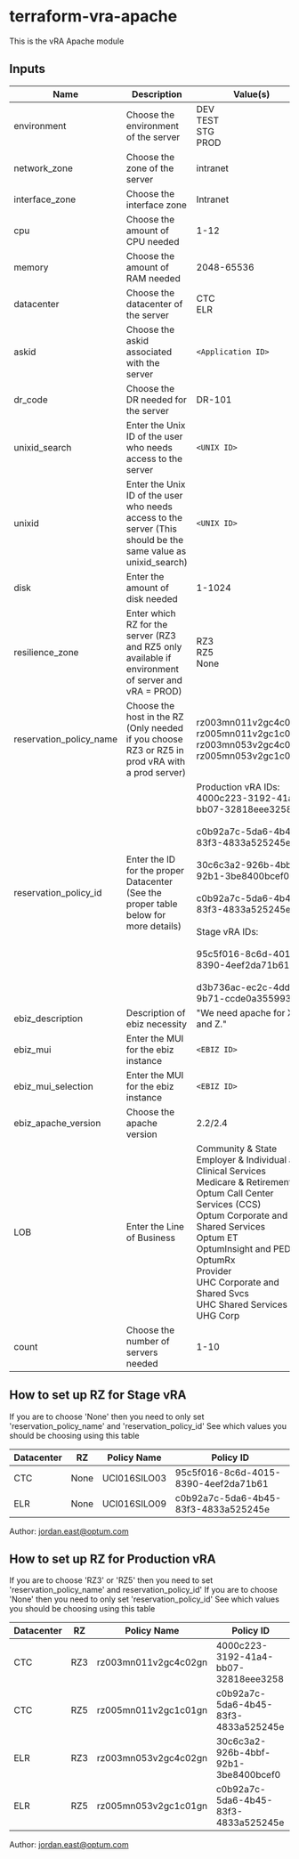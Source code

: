 # terraform-vra-apache

This is the vRA Apache module

## Inputs

| Name | Description | Value(s) | Required |
|------|-------------|--------|----------|
| environment | Choose the environment of the server | DEV<br/>TEST<br/>STG<br/>PROD | Yes |
| network_zone | Choose the zone of the server | intranet | Yes |
| interface_zone | Choose the interface zone | Intranet | Yes |
| cpu | Choose the amount of CPU needed | 1-12 | Yes |
| memory | Choose the amount of RAM needed | 2048-65536 | Yes |
| datacenter | Choose the datacenter of the server | CTC<br/>ELR | Yes |
| askid | Choose the askid associated with the server | `<Application ID>` | Yes |
| dr_code | Choose the DR needed for the server | DR-101 | Yes |
| unixid_search | Enter the Unix ID of the user who needs access to the server | `<UNIX ID>` | Yes |
| unixid | Enter the Unix ID of the user who needs access to the server (This should be the same value as unixid_search) | `<UNIX ID>` | Yes |
| disk | Enter the amount of disk needed | 1-1024 | No |
| resilience_zone | Enter which RZ for the server (RZ3 and RZ5 only available if environment of server and vRA = PROD) | RZ3<br/>RZ5<br/>None | Yes |
| reservation_policy_name | Choose the host in the RZ (Only needed if you choose RZ3 or RZ5 in prod vRA with a prod server) | rz003mn011v2gc4c02gn<br/>rz005mn011v2gc1c01gn<br/>rz003mn053v2gc4c02gn<br/>rz005mn053v2gc1c01gn | No |
| reservation_policy_id | Enter the ID for the proper Datacenter (See the proper table below for more details) | Production vRA IDs: <br/>4000c223-3192-41a4-bb07-32818eee3258<br/><br/>c0b92a7c-5da6-4b45-83f3-4833a525245e<br/><br/>30c6c3a2-926b-4bbf-92b1-3be8400bcef0<br/><br/>c0b92a7c-5da6-4b45-83f3-4833a525245e<br/><br/>Stage vRA IDs:<br/><br/>95c5f016-8c6d-4015-8390-4eef2da71b61<br/><br/>d3b736ac-ec2c-4dd1-9b71-ccde0a355993 | Yes |
| ebiz_description | Description of ebiz necessity | "We need apache for X, Y, and Z." | Yes |
| ebiz_mui | Enter the MUI for the ebiz instance | `<EBIZ ID>` | Yes |
| ebiz_mui_selection | Enter the MUI for the ebiz instance | `<EBIZ ID>` | Yes |
| ebiz_apache_version | Choose the apache version | 2.2/2.4 | Yes |
| LOB | Enter the Line of Business | Community & State<br/>Employer & Individual and Clinical Services<br/>Medicare & Retirement<br/>Optum Call Center Services (CCS)<br/>Optum Corporate and Shared Services<br/>Optum ET<br/>OptumInsight and PEDS<br/>OptumRx<br/>Provider<br/>UHC Corporate and Shared Svcs<br/>UHC Shared Services<br/>UHG Corp | Yes |
| count | Choose the number of servers needed | 1-10 | Yes |

## How to set up RZ for Stage vRA

If you are to choose 'None' then you need to only set 'reservation_policy_name' and 'reservation_policy_id'
See which values you should be choosing using this table

| Datacenter | RZ | Policy Name | Policy ID |
|------------|----|-------------|-----------|
| CTC | None | UCI016SILO03 | 95c5f016-8c6d-4015-8390-4eef2da71b61 |
| ELR | None | UCI016SILO09 | c0b92a7c-5da6-4b45-83f3-4833a525245e |

Author: jordan.east@optum.com

## How to set up RZ for Production vRA


If you are to choose 'RZ3' or 'RZ5' then you need to set 'reservation_policy_name' and reservation_policy_id'
If you are to choose 'None' then you need to only set 'reservation_policy_id'
See which values you should be choosing using this table

| Datacenter | RZ | Policy Name | Policy ID |
|------------|----|-------------|-----------|
| CTC | RZ3 | rz003mn011v2gc4c02gn | 4000c223-3192-41a4-bb07-32818eee3258 |
| CTC | RZ5 | rz005mn011v2gc1c01gn | c0b92a7c-5da6-4b45-83f3-4833a525245e |
| ELR | RZ3 | rz003mn053v2gc4c02gn | 30c6c3a2-926b-4bbf-92b1-3be8400bcef0 |
| ELR | RZ5 | rz005mn053v2gc1c01gn | c0b92a7c-5da6-4b45-83f3-4833a525245e |

Author: jordan.east@optum.com
